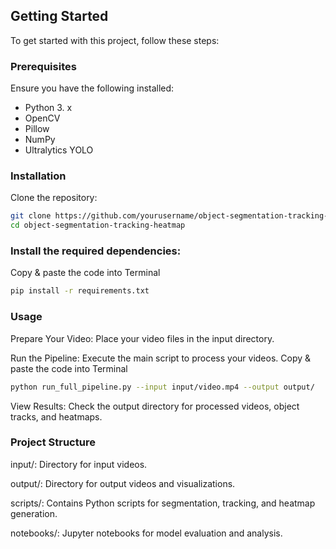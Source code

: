 ## Getting Started
To get started with this project, follow these steps:

### Prerequisites
Ensure you have the following installed:
- Python 3. x
- OpenCV
- Pillow
- NumPy
- Ultralytics YOLO

### Installation
Clone the repository:
```sh
git clone https://github.com/yourusername/object-segmentation-tracking-heatmap.git
cd object-segmentation-tracking-heatmap
```

### Install the required dependencies:
Copy & paste the code into Terminal
```sh
pip install -r requirements.txt
```
### Usage

Prepare Your Video: Place your video files in the input directory.

Run the Pipeline: Execute the main script to process your videos.
Copy & paste the code into Terminal
```sh
python run_full_pipeline.py --input input/video.mp4 --output output/
```
View Results: Check the output directory for processed videos, object tracks, and heatmaps.

### Project Structure
input/: Directory for input videos.

output/: Directory for output videos and visualizations.

scripts/: Contains Python scripts for segmentation, tracking, and heatmap generation.

notebooks/: Jupyter notebooks for model evaluation and analysis.
